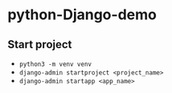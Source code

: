 # python-Django-demo

## Start project
- `python3 -m venv venv`
- `django-admin startproject <project_name>`
- `django-admin startapp <app_name>`
